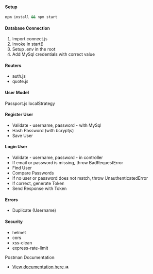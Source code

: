 #### Setup

```bash
npm install && npm start
```

#### Database Connection

1. Import connect.js
2. Invoke in start()
3. Setup .env in the root
4. Add MySql credentials with correct value

#### Routers

- auth.js
- quote.js

#### User Model
Passport.js localStrategy


#### Register User

- Validate - username, password - with MySql
- Hash Password (with bcryptjs)
- Save User

#### Login User

- Validate - username, password - in controller
- If email or password is missing, throw BadRequestError
- Find User
- Compare Passwords
- If no user or password does not match, throw UnauthenticatedError
- If correct, generate Token
- Send Response with Token

#### Errors

- Duplicate (Username)


#### Security

- helmet
- cors
- xss-clean
- express-rate-limit

Postman Documentation
- [View documentation here =>](https://documenter.getpostman.com/view/17168240/2s93RNyaED)
